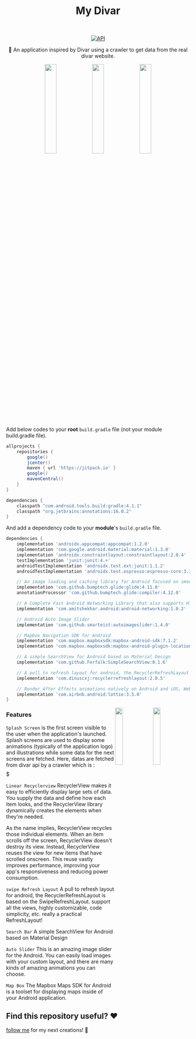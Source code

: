 <h1 align="center">My Divar</h1></br>

<p align="center">
  <a href="https://android-arsenal.com/api?level=17"><img alt="API" src="https://img.shields.io/badge/API-17%2B-brightgreen.svg?style=flat"/></a>
<!--   <a href="https://github.com/hamta-niknazar"><img alt="Profile" src="https://skydoves.github.io/badges/skydoves.svg"/></a>  -->
</p>

<p align="center">
🎺 An application inspired by Divar using a crawler to get data from the real divar website.
</p>
<p align="center">
<img src="https://github.com/taherfattahi/divar_application/blob/master/gifs/2.gif" width="25%"/>
<img src="https://github.com/taherfattahi/divar_application/blob/master/gifs/1.gif" width="25%"/>
<img src="https://github.com/taherfattahi/divar_application/blob/master/gifs/4.gif" width="25%"/>
</p>



Add below codes to your **root** `build.gradle` file (not your module build.gradle file).
```gradle
allprojects {
    repositories {
        google()
        jcenter()
        maven { url 'https://jitpack.io' }
        google()
        mavenCentral()
    }
}
```

```gradle
dependencies {
    classpath "com.android.tools.build:gradle:4.1.1"
    classpath "org.jetbrains:annotations:16.0.2"
}
```

And add a dependency code to your **module**'s `build.gradle` file.
```gradle
dependencies {
    implementation 'androidx.appcompat:appcompat:1.2.0'
    implementation 'com.google.android.material:material:1.3.0'
    implementation 'androidx.constraintlayout:constraintlayout:2.0.4'
    testImplementation 'junit:junit:4.+'
    androidTestImplementation 'androidx.test.ext:junit:1.1.2'
    androidTestImplementation 'androidx.test.espresso:espresso-core:3.3.0'

    // An image loading and caching library for Android focused on smooth scrolling
    implementation 'com.github.bumptech.glide:glide:4.11.0'
    annotationProcessor 'com.github.bumptech.glide:compiler:4.12.0'

    // A Complete Fast Android Networking Library that also supports HTTP/2
    implementation 'com.amitshekhar.android:android-networking:1.0.2'

    // Android Auto Image Slider
    implementation 'com.github.smarteist:autoimageslider:1.4.0'

    // Mapbox Navigation SDK for Android
    implementation 'com.mapbox.mapboxsdk:mapbox-android-sdk:7.1.2'
    implementation 'com.mapbox.mapboxsdk:mapbox-android-plugin-locationlayer:0.11.0'

    // A simple SearchView for Android based on Material Design
    implementation 'com.github.Ferfalk:SimpleSearchView:0.1.6'

    // A pull to refresh layout for android, the RecyclerRefreshLayout is based on the SwipeRefreshLayout.
    implementation 'com.dinuscxj:recyclerrefreshlayout:2.0.5'

    // Render After Effects animations natively on Android and iOS, Web, and React Native
    implementation 'com.airbnb.android:lottie:3.5.0'
}
```


<img src="https://github.com/taherfattahi/divar_application/blob/master/gifs/3.gif" align="right" width="20%"/>

<img src="https://github.com/taherfattahi/divar_application/blob/master/gifs/5.gif" align="right" width="20%"/>


### Features
`Splash Screen` is the first screen visible to the user when the application's launched. Splash screens are used to display some animations (typically of the application logo) and illustrations while some data for the next screens are fetched. Here, datas are fetched from divar api by a crawler which is : $$$$$

`Linear Recyclerview` RecyclerView makes it easy to efficiently display large sets of data. You supply the data and define how each item looks, and the RecyclerView library dynamically creates the elements when they're needed.

As the name implies, RecyclerView recycles those individual elements. When an item scrolls off the screen, RecyclerView doesn't destroy its view. Instead, RecyclerView reuses the view for new items that have scrolled onscreen. This reuse vastly improves performance, improving your app's responsiveness and reducing power consumption.

`swipe Refresh Layout` A pull to refresh layout for android, the RecyclerRefreshLayout is based on the SwipeRefreshLayout. support all the views, highly customizable, code simplicity, etc. really a practical RefreshLayout!

`Search Bar` A simple SearchView for Android based on Material Design

`Auto Slider` This is an amazing image slider for the Android. You can easily load images with your custom layout, and there are many kinds of amazing animations you can choose.

`Map Box` The Mapbox Maps SDK for Android is a toolset for displaying maps inside of your Android application.


## Find this repository useful? ❤️
[follow me](https://github.com/hamta-niknazar) for my next creations! 🤩
